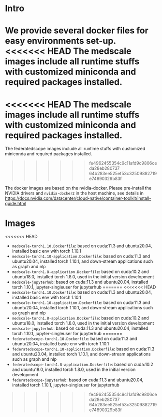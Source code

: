 

# Intro
We provide several docker files for easy environments set-up. 
<<<<<<< HEAD
The medscale images include all runtime stuffs with customized miniconda and required packages installed.
=======
<<<<<<< HEAD
The medscale images include all runtime stuffs with customized miniconda and required packages installed.
=======
The federatedscope images include all runtime stuffs with customized miniconda and required packages installed.
>>>>>>> fe4962455354c9c11afd9c9806ceda28eb280737
>>>>>>> 64b283ee525ef53c32509882719e74890329b83f

The docker images are based on the nvidia-docker. 
Please pre-install the NVIDIA drivers and `nvidia-docker2` in the host machine, 
see details in https://docs.nvidia.com/datacenter/cloud-native/container-toolkit/install-guide.html

# Images
<<<<<<< HEAD
- `medscale-torch1.10.Dockerfile`: based on cuda:11.3 and ubuntu20.04, installed basic env with torch 1.10.1
- `medscale-torch1.10-application.Dockerfile`: based on cuda:11.3 and ubuntu20.04, installed torch 1.10.1, and down-stream applications such as graph and nlp
- `medscale-torch1.8-application.Dockerfile`: based on cuda:10.2 and ubuntu18.0, installed torch 1.8.0, used in the initial version development
- `medscale-jupyterhub`: based on cuda:11.3 and ubuntu20.04, installed torch 1.10.1, jupyter-singleuser for jupyterhub
=======
<<<<<<< HEAD
- `medscale-torch1.10.Dockerfile`: based on cuda:11.3 and ubuntu20.04, installed basic env with torch 1.10.1
- `medscale-torch1.10-application.Dockerfile`: based on cuda:11.3 and ubuntu20.04, installed torch 1.10.1, and down-stream applications such as graph and nlp
- `medscale-torch1.8-application.Dockerfile`: based on cuda:10.2 and ubuntu18.0, installed torch 1.8.0, used in the initial version development
- `medscale-jupyterhub`: based on cuda:11.3 and ubuntu20.04, installed torch 1.10.1, jupyter-singleuser for jupyterhub
=======
- `federatedscope-torch1.10.Dockerfile`: based on cuda:11.3 and ubuntu20.04, installed basic env with torch 1.10.1
- `federatedscope-torch1.10-application.Dockerfile`: based on cuda:11.3 and ubuntu20.04, installed torch 1.10.1, and down-stream applications such as graph and nlp
- `federatedscope-torch1.8-application.Dockerfile`: based on cuda:10.2 and ubuntu18.0, installed torch 1.8.0, used in the initial version development
- `federatedscope-jupyterhub`: based on cuda:11.3 and ubuntu20.04, installed torch 1.10.1, jupyter-singleuser for jupyterhub
>>>>>>> fe4962455354c9c11afd9c9806ceda28eb280737
>>>>>>> 64b283ee525ef53c32509882719e74890329b83f
